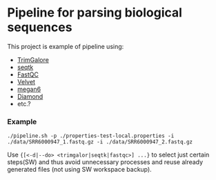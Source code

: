 # Pipeline for parsing biological sequences

This project is example of pipeline using:

- [TrimGalore](https://github.com/FelixKrueger/TrimGalore/tree/master/)
- [seqtk](https://github.com/lh3/seqtk)
- [FastQC](https://www.bioinformatics.babraham.ac.uk/projects/fastqc/)
- [Velvet](https://github.com/dzerbino/velvet/tree/master)
- [megan6](http://ab.inf.uni-tuebingen.de/software/megan6/)
- [Diamond](https://github.com/bbuchfink/diamond/)
- etc.?

### Example

```
./pipeline.sh -p ./properties-test-local.properties -i ./data/SRR6000947_1.fastq.gz -i ./data/SRR6000947_2.fastq.gz
```

Use ```{[<-d|--do> <trimgalor|seqtk|fastqc>] ...}``` to select just certain steps(SW) and thus avoid unnecessary processes and reuse already generated files (not using SW workspace backup).
